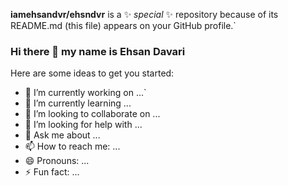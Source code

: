 **iamehsandvr/ehsndvr** is a ✨ _special_ ✨ repository because of its README.md (this file) appears on your GitHub profile.`
### Hi there 👋 my name is Ehsan Davari
Here are some ideas to get you started:

- 🔭 I’m currently working on ...`
- 🌱 I’m currently learning ...
- 👯 I’m looking to collaborate on ...
- 🤔 I’m looking for help with ...
- 💬 Ask me about ...
- 📫 How to reach me: ...
- 😄 Pronouns: ...
- ⚡ Fun fact: ...
